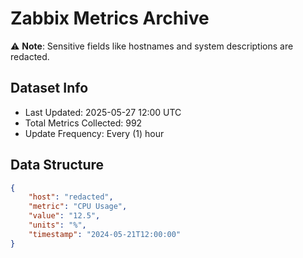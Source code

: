 # Zabbix Metrics Archive

⚠️ **Note**: Sensitive fields like hostnames and system descriptions are redacted.

## Dataset Info
- Last Updated: 2025-05-27 12:00 UTC
- Total Metrics Collected: 992
- Update Frequency: Every (1) hour

## Data Structure
```json
{
    "host": "redacted",
    "metric": "CPU Usage",
    "value": "12.5",
    "units": "%",
    "timestamp": "2024-05-21T12:00:00"
}
```
